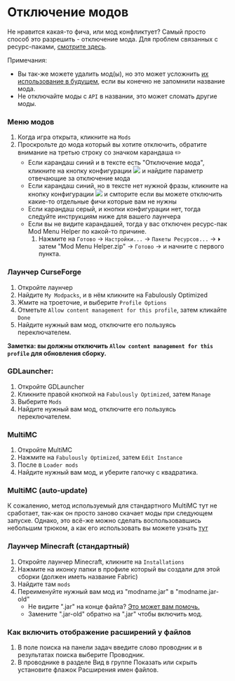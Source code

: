 # Отключение модов

Не нравится какая-то фича, или мод конфликтует? Самый просто способ это разрешить - отключение мода. Для проблем связанных с ресурс-паками, [смотрите здесь](resource-pack-issues.md).

Примечания:

* Вы так-же можете удалить мод(ы), но это может усложнить [их использование в будущем](adding-more-mods.md), если вы конечно не запомнили название мода.
* Не отключайте моды с `API` в названии, это может сломать другие моды.

### Меню модов

1. Когда игра открыта, кликните на `Mods`
2. Проскрольте до мода который вы хотите отключить, обратите внимание на третью строку со значком карандаша ✏️
   * Если карандаш синий и в тексте есть "Отключение мода", кликните на кнопку конфигурации ![](https://i.ibb.co/j35cBtn/image.png) и найдите параметр отвечающие за отключение мода
   * Если карандаш синий, но в тексте нет нужной фразы, кликните на кнопку конфигурации ![](https://i.ibb.co/j35cBtn/image.png) и смторите если вы можете отключить какие-то отдельные фичи которые вам не нужны
   * Если карандаш серый, и кнопки конфигурации нет, тогда следуйте инструкциям ниже для вашего лаунчера
   * Если вы не видите карандашей, тогда у вас отключен ресурс-пак Mod Menu Helper по какой-то причине.
     1. Нажмите на `Готово` -> `Настройки...` -> `Пакеты Ресурсов...` -> `⏵` затем "Mod Menu Helper.zip" -> `Готово` -> и начните с первого пункта.

### Лаунчер CurseForge

1. Откройте лаунчер
2. Найдите `My Modpacks`, и в нём кликните на Fabulously Optimized
3. Жмите на троеточие, и выберите `Profile Options`
4. Отметьте `Allow content management for this profile`, затем кликайте `Done`
5. Найдите нужный вам мод, отключите его пользуясь переключателем.

**Заметка: вы должны отключить `Allow content management for this profile` для обновления сборку.**

### GDLauncher:

1. Откройте GDLauncher
2. Кликните правой кнопкой на `Fabulously Optimized`, затем `Manage`
3. Выберите `Mods`
5. Найдите нужный вам мод, отключите его пользуясь переключателем.

### MultiMC

1. Откройте MultiMC
2. Нажмите на `Fabulously Optimized`, затем `Edit Instance`
3. После в `Loader mods`
4. Найдите нужный вам мод, и уберите галочку с квадратика.

### MultiMC (auto-update)

К сожалению, метод используемый для стандартного MultiMC тут не сработает, так-как он просто заново скачает моды при следующем запуске. Однако, это всё-же можно сделать воспользовавшись небольшим трюком, а как его использовать вы можете узнать [тут](multimc-auto-update.md#can-i-ignore-some-of-the-mods)

### Лаунчер Minecraft (стандартный)

1. Откройте лаунчер Minecraft, кликните на `Installations`
2. Нажмите на иконку папки в профиле который вы создали для этой сборки (должен иметь название Fabric)
3. Найдите там `mods`
4. Переименуйте нужный вам мод из "modname.jar" в "modname.jar-old"
   * Не видите ".jar" на конце файла? [Это может вам помочь.](#как-включить-отображение-расширений-у-файлов)
   * Замените ".jar-old" обратно на ".jar" чтобы включить мод.

### Как включить отображение расширений у файлов

1. В поле поиска на панели задач введите слово проводник и в результатах поиска выберите Проводник.
2. В проводнике в разделе Вид в группе Показать или скрыть установите флажок Расширения имен файлов.
